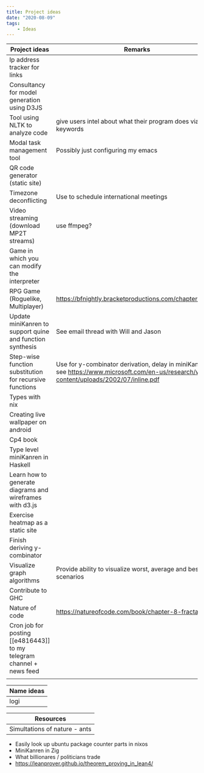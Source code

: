 ```yaml
---
title: Project ideas
date: "2020-08-09"
tags:
    - Ideas
---
```


| Project ideas                                             | Remarks                                                                                                                                  |
|-----------------------------------------------------------|------------------------------------------------------------------------------------------------------------------------------------------|
| Ip address tracker for links                              |                                                                                                                                          |
| Consultancy for model generation using D3JS               |                                                                                                                                          |
| Tool using NLTK to analyze code                           | give users intel about what their program does via keywords                                                                              |
| Modal task management tool                                | Possibly just configuring my emacs                                                                                                       |
| QR code generator (static site)                           |                                                                                                                                          |
| Timezone deconflicting                                    | Use to schedule international meetings                                                                                                   |
| Video streaming (download MP2T streams)                   | use ffmpeg?                                                                                                                              |
| Game in which you can modify the interpreter              |                                                                                                                                          |
| RPG Game (Roguelike, Multiplayer)                         | https://bfnightly.bracketproductions.com/chapter_2.html                                                                                  |
| Update miniKanren to support quine and function synthesis | See email thread with Will and Jason                                                                                                     |
| Step-wise function substitution for recursive functions   | Use for y-combinator derivation, delay in miniKanren, see https://www.microsoft.com/en-us/research/wp-content/uploads/2002/07/inline.pdf |
| Types with nix                                            |                                                                                                                                          |
| Creating live wallpaper on android                        |                                                                                                                                          |
| Cp4 book                                                  |                                                                                                                                          |
| Type level miniKanren in Haskell                          |                                                                                                                                          |
| Learn how to generate diagrams and wireframes with d3.js  |                                                                                                                                          |
| Exercise heatmap as a static site                         |                                                                                                                                          |
| Finish deriving y-combinator                              |                                                                                                                                          |
| Visualize graph algorithms                                | Provide ability to visualize worst, average and best case scenarios                                                                      |
| Contribute to GHC                                         |                                                                                                                                          |
| Nature of code                                            | https://natureofcode.com/book/chapter-8-fractals/                                                                                        |
| Cron job for posting [[e4816443]]  to my telegram channel + news feed   |                                                                                                                                          |
|                                                           |                                                                                                                                          |


| Name ideas |
|------------|
| logi       |

| Resources                     |
|-------------------------------|
| Simultations of nature - ants |


- Easily look up ubuntu package counter parts in nixos
- MiniKanren in Zig
- What billionares / politicians trade
- https://leanprover.github.io/theorem_proving_in_lean4/

